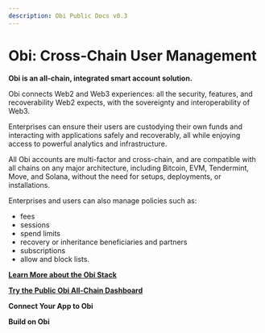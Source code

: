 ```yaml
---
description: Obi Public Docs v0.3
---
```


# Obi: Cross-Chain User Management

**Obi is an all-chain, integrated smart account solution.**

Obi connects Web2 and Web3 experiences: all the security, features, and recoverability Web2 expects, with the sovereignty and interoperability of Web3.

Enterprises can ensure their users are custodying their own funds and interacting with applications safely and recoverably, all while enjoying access to powerful analytics and infrastructure.

All Obi accounts are multi-factor and cross-chain, and are compatible with all chains on any major architecture, including Bitcoin, EVM, Tendermint, Move, and Solana, without the need for setups, deployments, or installations.

Enterprises and users can also manage policies such as:

* fees
* sessions
* spend limits
* recovery or inheritance beneficiaries and partners
* subscriptions
* allow and block lists.

[**Learn More about the Obi Stack**](overview-of-the-obi-suite.md)

[**Try the Public Obi All-Chain Dashboard**](<README (1).md>)

**Connect Your App to Obi**

**Build on Obi**

